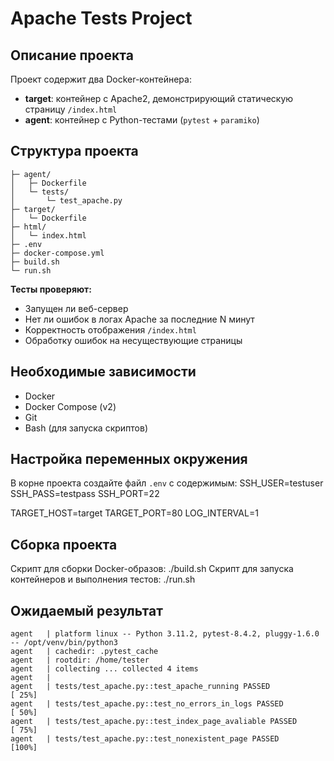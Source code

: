 # Apache Tests Project

## Описание проекта

Проект содержит два Docker-контейнера:

- **target**: контейнер с Apache2, демонстрирующий статическую страницу `/index.html`
- **agent**: контейнер с Python-тестами (`pytest` + `paramiko`)

## Структура проекта
```apache_tests/
├─ agent/
│   ├─ Dockerfile
│   └─ tests/
│       └─ test_apache.py
├─ target/
│   └─ Dockerfile
├─ html/
│   └─ index.html
├─ .env
├─ docker-compose.yml
├─ build.sh
└─ run.sh
```


**Тесты проверяют:**
- Запущен ли веб-сервер
- Нет ли ошибок в логах Apache за последние N минут
- Корректность отображения `/index.html`
- Обработку ошибок на несуществующие страницы

## Необходимые зависимости
- Docker
- Docker Compose (v2)
- Git
- Bash (для запуска скриптов)

## Настройка переменных окружения
В корне проекта создайте файл `.env` с содержимым:
SSH_USER=testuser
SSH_PASS=testpass
SSH_PORT=22

TARGET_HOST=target
TARGET_PORT=80
LOG_INTERVAL=1

## Сборка проекта

Скрипт для сборки Docker-образов:
./build.sh
Скрипт для запуска контейнеров и выполнения тестов:
./run.sh

## Ожидаемый результат
```agent   | ============================= test session starts ==============================
agent   | platform linux -- Python 3.11.2, pytest-8.4.2, pluggy-1.6.0 -- /opt/venv/bin/python3
agent   | cachedir: .pytest_cache
agent   | rootdir: /home/tester
agent   | collecting ... collected 4 items
agent   | 
agent   | tests/test_apache.py::test_apache_running PASSED                         [ 25%]
agent   | tests/test_apache.py::test_no_errors_in_logs PASSED                      [ 50%]
agent   | tests/test_apache.py::test_index_page_avaliable PASSED                   [ 75%]
agent   | tests/test_apache.py::test_nonexistent_page PASSED                       [100%]





  

